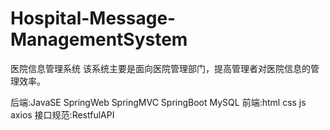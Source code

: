 # Hospital-Message-ManagementSystem

医院信息管理系统
该系统主要是面向医院管理部门，提高管理者对医院信息的管理效率。

后端:JavaSE SpringWeb SpringMVC SpringBoot MySQL 
前端:html css js axios
接口规范:RestfulAPI

